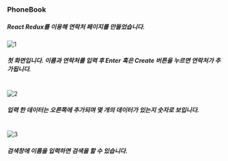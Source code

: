 ### PhoneBook

##### React Redux를 이용해 연락처 페이지를 만들었습니다.

![1](https://user-images.githubusercontent.com/106020653/216210375-6cb8f1bc-e211-4126-ade8-ce386ddb06a5.PNG)
##### 첫 화면입니다. 이름과 연락처를 입력 후 Enter 혹은 Create 버튼을 누르면 연락처가 추가됩니다.

#

![2](https://user-images.githubusercontent.com/106020653/216210388-b70c921b-c519-48fc-8e4a-1c6c695d965a.PNG)
##### 입력 한 데이터는 오른쪽에 추가되며 몇 개의 데이터가 있는지 숫자로 보입니다.

#

![3](https://user-images.githubusercontent.com/106020653/216210398-8a306347-c001-47e9-8988-494f2aeb6191.PNG)
##### 검색창에 이름을 입력하면 검색을 할 수 있습니다.
